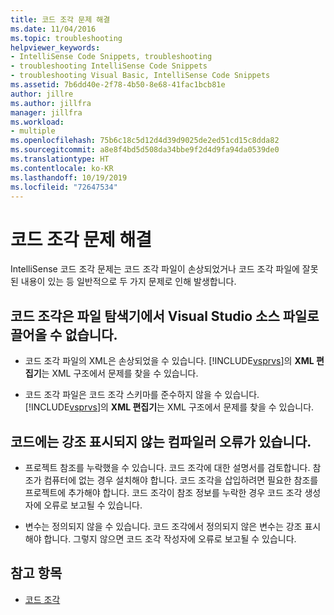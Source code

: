 ```yaml
---
title: 코드 조각 문제 해결
ms.date: 11/04/2016
ms.topic: troubleshooting
helpviewer_keywords:
- IntelliSense Code Snippets, troubleshooting
- troubleshooting IntelliSense Code Snippets
- troubleshooting Visual Basic, IntelliSense Code Snippets
ms.assetid: 7b6dd40e-2f78-4b50-8e68-41fac1bcb81e
author: jillre
ms.author: jillfra
manager: jillfra
ms.workload:
- multiple
ms.openlocfilehash: 75b6c18c5d12d4d39d9025de2ed51cd15c8dda82
ms.sourcegitcommit: a8e8f4bd5d508da34bbe9f2d4d9fa94da0539de0
ms.translationtype: HT
ms.contentlocale: ko-KR
ms.lasthandoff: 10/19/2019
ms.locfileid: "72647534"
---
```

# <a name="troubleshoot-snippets"></a>코드 조각 문제 해결

IntelliSense 코드 조각 문제는 코드 조각 파일이 손상되었거나 코드 조각 파일에 잘못된 내용이 있는 등 일반적으로 두 가지 문제로 인해 발생합니다.

## <a name="the-snippet-cannot-be-dragged-from-file-explorer-to-a-visual-studio-source-file"></a>코드 조각은 파일 탐색기에서 Visual Studio 소스 파일로 끌어올 수 없습니다.

- 코드 조각 파일의 XML은 손상되었을 수 있습니다. [!INCLUDE[vsprvs](../code-quality/includes/vsprvs_md.md)]의 **XML 편집기**는 XML 구조에서 문제를 찾을 수 있습니다.

- 코드 조각 파일은 코드 조각 스키마를 준수하지 않을 수 있습니다. [!INCLUDE[vsprvs](../code-quality/includes/vsprvs_md.md)]의 **XML 편집기**는 XML 구조에서 문제를 찾을 수 있습니다.

## <a name="the-code-has-compiler-errors-that-are-not-highlighted"></a>코드에는 강조 표시되지 않는 컴파일러 오류가 있습니다.

- 프로젝트 참조를 누락했을 수 있습니다. 코드 조각에 대한 설명서를 검토합니다. 참조가 컴퓨터에 없는 경우 설치해야 합니다. 코드 조각을 삽입하려면 필요한 참조를 프로젝트에 추가해야 합니다. 코드 조각이 참조 정보를 누락한 경우 코드 조각 생성자에 오류로 보고될 수 있습니다.

- 변수는 정의되지 않을 수 있습니다. 코드 조각에서 정의되지 않은 변수는 강조 표시해야 합니다. 그렇지 않으면 코드 조각 작성자에 오류로 보고될 수 있습니다.

## <a name="see-also"></a>참고 항목

- [코드 조각](../ide/code-snippets.md)
